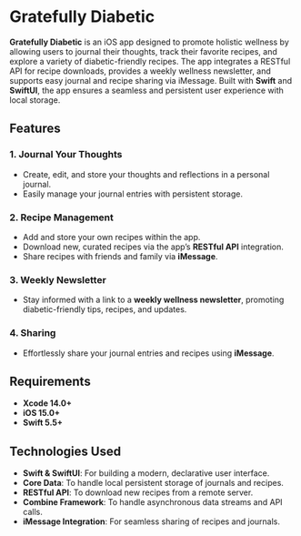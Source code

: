 # Gratefully Diabetic

**Gratefully Diabetic** is an iOS app designed to promote holistic wellness by allowing users to journal their thoughts, track their favorite recipes, and explore a variety of diabetic-friendly recipes. The app integrates a RESTful API for recipe downloads, provides a weekly wellness newsletter, and supports easy journal and recipe sharing via iMessage. Built with **Swift** and **SwiftUI**, the app ensures a seamless and persistent user experience with local storage.

## Features

### 1. **Journal Your Thoughts**
- Create, edit, and store your thoughts and reflections in a personal journal.
- Easily manage your journal entries with persistent storage.

### 2. **Recipe Management**
- Add and store your own recipes within the app.
- Download new, curated recipes via the app’s **RESTful API** integration.
- Share recipes with friends and family via **iMessage**.

### 3. **Weekly Newsletter**
- Stay informed with a link to a **weekly wellness newsletter**, promoting diabetic-friendly tips, recipes, and updates.

### 4. **Sharing**
- Effortlessly share your journal entries and recipes using **iMessage**.

## Requirements
- **Xcode 14.0+**
- **iOS 15.0+**
- **Swift 5.5+**

## Technologies Used
- **Swift & SwiftUI**: For building a modern, declarative user interface.
- **Core Data**: To handle local persistent storage of journals and recipes.
- **RESTful API**: To download new recipes from a remote server.
- **Combine Framework**: To handle asynchronous data streams and API calls.
- **iMessage Integration**: For seamless sharing of recipes and journals.
